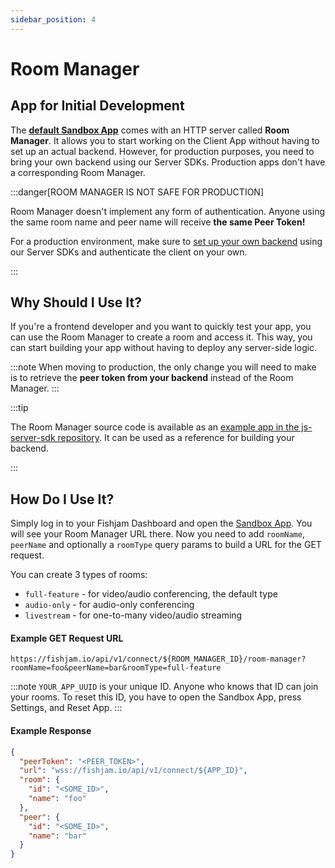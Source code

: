 ```yaml
---
sidebar_position: 4
---
```


# Room Manager

## App for Initial Development

The [**default Sandbox App**](https://fishjam.io/app/sandbox) comes with an HTTP server called **Room Manager**.
It allows you to start working on the Client App without having to set up an actual backend.
However, for production purposes, you need to bring your own backend using our Server SDKs. Production apps don't have a corresponding Room Manager.

:::danger[ROOM MANAGER IS NOT SAFE FOR PRODUCTION]

Room Manager doesn't implement any form of authentication.
Anyone using the same room name and peer name will receive **the same Peer Token!**

For a production environment, make sure to [set up your own backend](/production/server.mdx) using our Server SDKs and authenticate the client on your own.

:::

## Why Should I Use It?

If you're a frontend developer and you want to quickly test your app, you can use the Room Manager to create a room and access it.
This way, you can start building your app without having to deploy any server-side logic.

:::note
When moving to production, the only change you will need to make is to retrieve the **peer token from your backend** instead of the Room Manager.
:::

:::tip

The Room Manager source code is available as an
[example app in the js-server-sdk repository](https://github.com/fishjam-cloud/js-server-sdk/tree/main/examples/room-manager).
It can be used as a reference for building your backend.

:::

## How Do I Use It?

Simply log in to your Fishjam Dashboard and open the [Sandbox App](https://fishjam.io/app/sandbox). You will see your Room Manager URL there.
Now you need to add `roomName`, `peerName` and optionally a `roomType` query params to build a URL for the GET request.

You can create 3 types of rooms:

- `full-feature` - for video/audio conferencing, the default type
- `audio-only` - for audio-only conferencing
- `livestream` - for one-to-many video/audio streaming

#### Example GET Request URL

```
https://fishjam.io/api/v1/connect/${ROOM_MANAGER_ID}/room-manager?roomName=foo&peerName=bar&roomType=full-feature
```

:::note
`YOUR_APP_UUID` is your unique ID. Anyone who knows that ID can join your rooms. To reset this ID, you have to open the Sandbox App, press Settings, and Reset App.
:::

#### Example Response

```json
{
  "peerToken": "<PEER_TOKEN>",
  "url": "wss://fishjam.io/api/v1/connect/${APP_ID}",
  "room": {
    "id": "<SOME_ID>",
    "name": "foo"
  },
  "peer": {
    "id": "<SOME_ID>",
    "name": "bar"
  }
}
```
